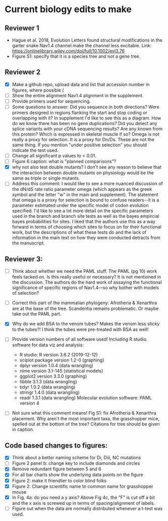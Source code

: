 # Current biology edits to make

## Reviewer 1

- Hague et al. 2018, Evolution Letters found structural modifications in the garter snake Nav1.4 channel make the channel less excitable. Link: https://onlinelibrary.wiley.com/doi/full/10.1002/evl3.76
- Figure S1: specify that it is a species tree and not a gene tree.

## Reviewer 2

- [X] Make a github repo, upload data and list that accession number in figures, where possible (
- [ ] Show the entire alignment Nav1.4 alignment in the supplement.
- [ ] Provide primers used for sequencing.
- [ ] Some questions to answer: Did you sequence in both directions? Were primers designed in regions flanking the start and stop coding or overlapping with it? In supplement I'd like to see this as a diagram. How do we know there has been no gene duplications? Did you detect any splice variants with your cDNA sequencing results? Are any known from this protein? Which is expressed in skeletal muscle if so? Omega is not really a proxy for selection. It is a proxy for Dn/Ds. These are not the same thing. If you mention "under positive selection" you should indicate the test used.
- [ ] Change all significant p values to < 0.01.
- [ ] Figure 6 caption: what is "planned comparisons"?
- [X] why not also test double mutants? I don't see any reason to believe that the interaction between double mutants on physiology would be the same as triple or single mutants.
- [ ] Address this comment: I would like to see a more nuanced discussion of the dN/dS rate ratio parameter omega (which appears as the greek symbol and the letter "w" in the main and supplement). The statement that omega is a proxy for selection is bound to confuse readers--it is a parameter estimated under the specific model of codon evolution specified. I'd like to see a lot more detail on the specific parameters used in the branch and branch site tests as well as the bayes empircial bayes probabilities for sites. I liked that the authors use this as a way forward in terms of choosing which sites to focus on for their functional work, but the descriptions of what these tests do and the lack of information in the main text on how they were conducted detracts from the manuscript.

## Reviewer 3:

- [ ] Think about whether we need the PAML stuff. The PAML (pg 10) work feels tacked on. Is this really useful or necessary? It is not mentioned in the discussion. The authors do the hard work of assaying the functional significance of specific regions of Nav1.4—so why bother with models of selection?
- [ ] Correct this part of the mammalian phylogeny: Afrotheria & Xenarthra are at the base of the tree. Scandentia remains problematic. Or maybe take out the PAML part.
- [x] Why do we add BSA to the venom tubes? Makes the venom less sticky to the tubes?! I think the tubes were pre-treated with BSA as well!
- [ ] Provide version numbers of all software used! Including R studio.
software for data viz and analysis:
    - R studio: R version 3.6.2 (2019-12-12)
    - sciplot package version 1.2-0 (graphing)
    - dplyr version 1.0.4 (data wrangling)
    - nlme version 3.1-145 (statistical models)
    - ggplot2 version 3.3.0 (graphing)
    - tibble  3.1.3 (data wrangling)   
    - tidyr   1.0.2 (data wrangling)
    - stringr 1.4.0 (data wrangling)
    - readr   1.3.1 (data wrangling)
Molecular evolution software: PAML version 4

- [ ] Not sure what this comment means! Fig S1: fix Afrotheria & Xenarthra placement. Why aren't the most important taxa, the grasshopper mice, spelled out at the bottom of the tree? Citations for tree should be given in caption.


## Code based changes to figures:
- [X] Think about a better naming scheme for Di, Diii, NC mutations
- [ ] Figure 2 panel b: change key to include diamonds and circles
- [X] Remove redundant figure between 5 and 6
- [X] For all bar charts show the underlying data points on the figure
- [x] Figure 2: make it friendlier to color blind folks
- [x] Figure 2: Change scientific name to common name for grasshopper mouse
- [X] In Fig. 4a: do you need a y axis? Above Fig 4c, the "F" is cut off a bit and the x axis is screwed up in terms of spacing/alignment of labels.
- [ ] Figure out when the data are normally distributed whenever a t-test was used.
